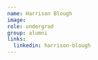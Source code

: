 ```yaml
---
name: Harrison Blough
image:
role: undergrad
group: alumni
links:
  linkedin: harrison-blough
---
```


